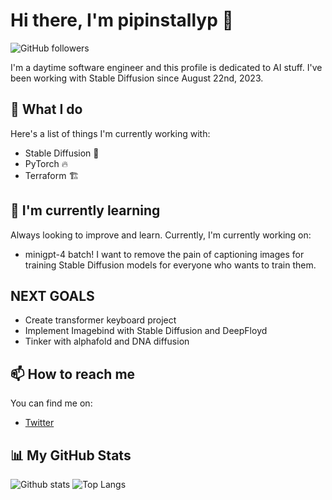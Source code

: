 # Hi there, I'm pipinstallyp 👋

![GitHub followers](https://img.shields.io/github/followers/pipinstallyp?style=social)

I'm a daytime software engineer and this profile is dedicated to AI stuff. I've been working with Stable Diffusion since August 22nd, 2023. 

## 🚀 What I do 

Here's a list of things I'm currently working with:

* Stable Diffusion 🧠
* PyTorch 🔥
* Terraform 🏗️

## 🌱 I'm currently learning 

Always looking to improve and learn. Currently, I'm currently working on:
* minigpt-4 batch! I want to remove the pain of captioning images for training Stable Diffusion models for everyone who wants to train them. 

## NEXT GOALS


* Create transformer keyboard project
* Implement Imagebind with Stable Diffusion and DeepFloyd
* Tinker with alphafold and DNA diffusion

## 📫 How to reach me 

You can find me on:

* [Twitter]([https://twitter.com/pipinstallyp](https://twitter.com/ReporterWeather))

## 📊 My GitHub Stats

![Github stats](https://github-readme-stats.vercel.app/api?username=pipinstallyp&show_icons=true&theme=radical)
![Top Langs](https://github-readme-stats.vercel.app/api/top-langs/?username=pipinstallyp&layout=compact&theme=radical)

